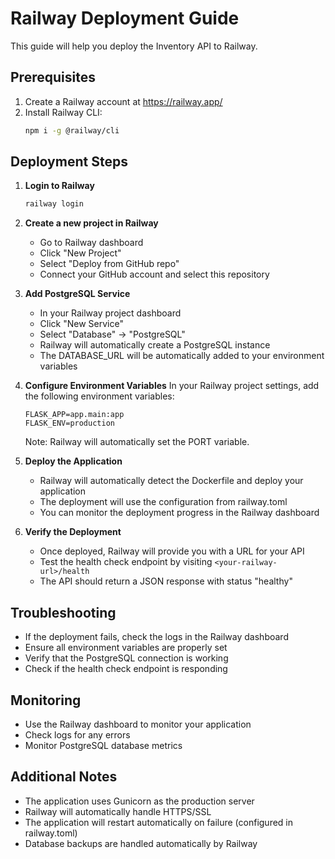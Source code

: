 # Railway Deployment Guide

This guide will help you deploy the Inventory API to Railway.

## Prerequisites

1. Create a Railway account at https://railway.app/
2. Install Railway CLI:
   ```bash
   npm i -g @railway/cli
   ```

## Deployment Steps

1. **Login to Railway**
   ```bash
   railway login
   ```

2. **Create a new project in Railway**
   - Go to Railway dashboard
   - Click "New Project"
   - Select "Deploy from GitHub repo"
   - Connect your GitHub account and select this repository

3. **Add PostgreSQL Service**
   - In your Railway project dashboard
   - Click "New Service"
   - Select "Database" → "PostgreSQL"
   - Railway will automatically create a PostgreSQL instance
   - The DATABASE_URL will be automatically added to your environment variables

4. **Configure Environment Variables**
   In your Railway project settings, add the following environment variables:
   ```
   FLASK_APP=app.main:app
   FLASK_ENV=production
   ```
   Note: Railway will automatically set the PORT variable.

5. **Deploy the Application**
   - Railway will automatically detect the Dockerfile and deploy your application
   - The deployment will use the configuration from railway.toml
   - You can monitor the deployment progress in the Railway dashboard

6. **Verify the Deployment**
   - Once deployed, Railway will provide you with a URL for your API
   - Test the health check endpoint by visiting `<your-railway-url>/health`
   - The API should return a JSON response with status "healthy"

## Troubleshooting

- If the deployment fails, check the logs in the Railway dashboard
- Ensure all environment variables are properly set
- Verify that the PostgreSQL connection is working
- Check if the health check endpoint is responding

## Monitoring

- Use the Railway dashboard to monitor your application
- Check logs for any errors
- Monitor PostgreSQL database metrics

## Additional Notes

- The application uses Gunicorn as the production server
- Railway will automatically handle HTTPS/SSL
- The application will restart automatically on failure (configured in railway.toml)
- Database backups are handled automatically by Railway
